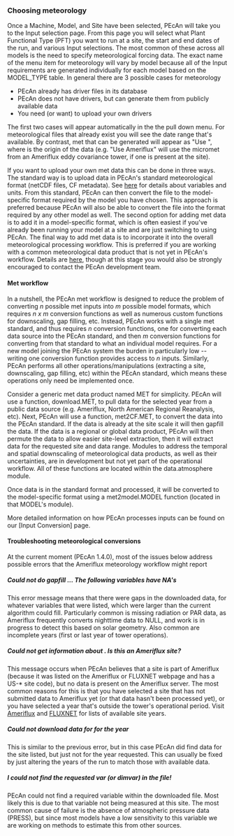 ### Choosing meteorology

Once a Machine, Model, and Site have been selected, PEcAn will take you to the Input selection page. From this page you will select what Plant Functional Type (PFT) you want to run at a site, the start and end dates of the run, and various Input selections. The most common of these across all models is the need to specify meteorological forcing data. The exact name of the menu item for meteorology will vary by model because all of the Input requirements are generated individually for each model based on the MODEL_TYPE table.  In general there are 3 possible cases for meteorology

* PEcAn already has driver files in its database
* PEcAn does not have drivers, but can generate them from publicly available data
* You need (or want) to upload your own drivers

The first two cases will appear automatically in the the pull down menu. For meteorological files that already exist you will see the date range that's available. By contrast, met that can be generated will appear as "Use <source>", where <source> is the origin of the data (e.g. "Use Ameriflux" will use the micromet from an Ameriflux eddy covariance tower, if one is present at the site).

If you want to upload your own met data this can be done in three ways. The standard way is to upload data in PEcAn's standard meteorological format (netCDF files, CF metadata). See [here](../../developers_guide/Adding-an-Input-Converter.md#met-data) for details about variables and units. From this standard, PEcAn can then convert the file to the model-specific format required by the model you have chosen. This approach is preferred because PEcAn will also be able to convert the file into the format required by any other model as well. The second option for adding met data is to add it in a model-specific format, which is often easiest if you've already been running your model at a site and are just switching to using PEcAn. The final way to add met data is to incorporate it into the overall meteorological processing workflow. This is preferred if you are working with a common meteorological data product that is not yet in PEcAn's workflow. Details are [here](../../developers_guide/Adding-an-Input-Converter.md#met-data), though at this stage you would also be strongly encouraged to contact the PEcAn development team.


#### Met workflow

In a nutshell, the PEcAn met workflow is designed to reduce the problem of converting *n* possible met inputs into *m* possible model formats, which requires *n x m* conversion functions as well as numerous custom functions for downscaling, gap filling, etc. Instead, PEcAn works with a single met standard, and thus requires *n* conversion functions, one for converting each data source into the PEcAn standard, and then *m* conversion functions for converting from that standard to what an individual model requires. For a new model joining the PEcAn system the burden in particularly low -- writing one conversion function provides access to *n* inputs. Similarly, PEcAn performs all other operations/manipulations (extracting a site, downscaling, gap filling, etc) within the PEcAn standard, which means these operations only need be implemented once.

Consider a generic met data product named MET for simplicity. PEcAn will use a function, download.MET, to pull data for the selected year from a public data source (e.g. Ameriflux, North American Regional Reanalysis, etc). Next, PEcAn will use a function, met2CF.MET, to convert the data into the PEcAn standard. If the data is already at the site scale it will then gapfill the data. If the data is a regional or global data product, PEcAn will then permute the data to allow easier site-level extraction, then it will extract data for the requested site and data range. Modules to address the temporal and spatial downscaling of meteorological data products, as well as their uncertainties, are in development but not yet part of the operational workflow. All of these functions are located within the data.atmosphere module.

Once data is in the standard format and processed, it will be converted to the model-specific format using a met2model.MODEL function (located in that MODEL's module).

More detailed information on how PEcAn processes inputs can be found on our [Input Conversion] page.

#### Troubleshooting meteorological conversions

At the current moment (PEcAn 1.4.0), most of the issues below address possible errors that the Ameriflux meteorology workflow might report

##### Could not do gapfill ... The following variables have NA's

This error message means that there were gaps in the downloaded data, for whatever variables that were listed, which were larger than the current algorithm could fill. Particularly common is missing radiation or PAR data, as Ameriflux frequently converts nighttime data to NULL, and work is in progress to detect this based on solar geometry. Also common are incomplete years (first or last year of tower operations).

##### Could not get information about <site> . Is this an Ameriflux site? 

This message occurs when PEcAn believes that a site is part of Ameriflux (because it was listed on the Ameriflux or FLUXNET webpage and has a US-* site code), but no data is present on the Ameriflux server. The most common reasons for this is that you have selected a site that has not submitted data to Ameriflux yet (or that data hasn't been processed yet), or you have selected a year that's outside the tower's operational period. Visit [Ameriflux](http://ameriflux.lbl.gov/sites/site-list-and-pages/) and [FLUXNET](http://fluxnet.ornl.gov/site_status) for lists of available site years.

##### Could not download data for <site> for the year <YEAR>

This is similar to the previous error, but in this case PEcAn did find data for the site listed, but just not for the year requested. This can usually be fixed by just altering the years of the run to match those with available data.


#####  I could not find the requested var (or dimvar) in the file!

PEcAn could not find a required variable within the downloaded file. Most likely this is due to that variable not being measured at this site. The most common cause of failure is the absence of atmospheric pressure data (PRESS), but since most models have a low sensitivity to this variable we are working on methods to estimate this from other sources.
